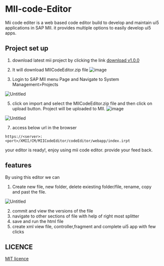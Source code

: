 # MII-code-Editor
Mii code editer is a web based code editor build to develop and maintain ui5 applications in SAP MII.
it provides multiple options to easily develop ui5 apps.


## Project set up
1. download latest mii project by clicking the link [download v1.0.0](https://github.com/subrahmanyam-pampana/MII-code-Editor/raw/main/Downloads/v1.0.0/MIICodeEditor.zip)
2. It will download MIICodeEditor.zip file
![image](https://user-images.githubusercontent.com/79074273/209250739-8d98a9d1-5bbb-4e8b-832f-26f858169578.png)

3. Login to SAP MII menu Page and Navigate to System Management>Projects

![Untitled](https://user-images.githubusercontent.com/79074273/209251924-c79393c8-acac-4002-b725-81debd98618d.png)

5. click on import and select the MIICodeEditor.zip file and then click on upload button. Project will be uploaded to MII.
![image](https://user-images.githubusercontent.com/79074273/209252063-17b1803b-7b36-4bbc-9c86-1a41ba8a91bf.png)

![Untitled](https://user-images.githubusercontent.com/79074273/209252302-cc06b50d-ccd1-4c62-935a-3d7ca953ffa7.png)

7. access below url in the browser

`https://<server>:<port>/XMII/CM/MIICodeEditor/codeEditor/webapp/index.irpt`

your editor is ready!, enjoy using mii code editor. provide your feed back.

## features
By using this editor we can 
1. Create new file, new folder, delete exiesting folder/file, rename, copy and past the file.

![Untitled](https://user-images.githubusercontent.com/79074273/209252608-6010cdb8-47fb-47c0-8352-fa5e960ca718.png)

2. commit and view the versions of the file
3. navigate to other sections of file with help of right most splitter
4. save and run the html file
5. create xml view file, controller,fragment and complete ui5 app with few clicks

## LICENCE
[MIT licence](LICENCE)


